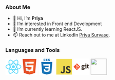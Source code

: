 ### About Me

- 👋 Hi, I’m **Priya**
- 👀 I’m interested in Front end Development
- 🌱 I’m currently learning ReactJS.
- 📫 Reach out to me at LinkedIn [Priya Survase](https://www.linkedin.com/in/priya-survase).

### Languages and Tools

<img src="https://github.com/devicons/devicon/blob/master/icons/react/react-original.svg" width="50" height="50"><img src="https://github.com/devicons/devicon/raw/master/icons/html5/html5-original.svg" width="50" height="50">  <img src="https://github.com/devicons/devicon/raw/master/icons/css3/css3-plain-wordmark.svg" width="50" height="50">  <img src="https://github.com/devicons/devicon/raw/master/icons/javascript/javascript-original.svg" width="50" height="50">  <img src="https://github.com/devicons/devicon/raw/master/icons/git/git-original-wordmark.svg" width="50" height="50">  <img src="https://camo.githubusercontent.com/93b32389bf746009ca2370de7fe06c3b5146f4c99d99df65994f9ced0ba41685/68747470733a2f2f7777772e766563746f726c6f676f2e7a6f6e652f6c6f676f732f676574706f73746d616e2f676574706f73746d616e2d69636f6e2e737667" width="50" height="50">
